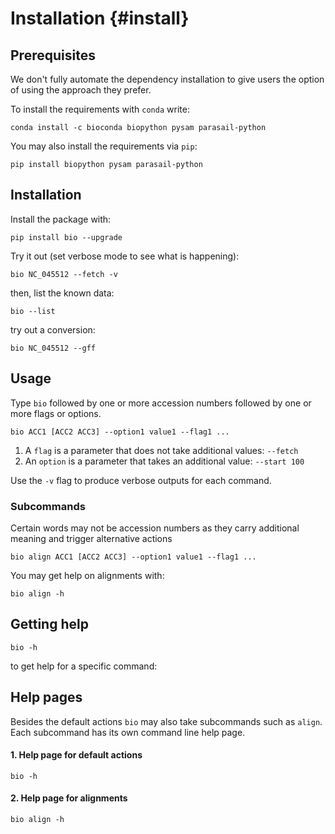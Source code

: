 # Installation {#install}

## Prerequisites

   We don't fully automate the dependency installation to give users the option of using the approach they prefer.

To install the requirements with `conda` write:

    conda install -c bioconda biopython pysam parasail-python
    
You may also install the requirements via `pip`:

    pip install biopython pysam parasail-python

## Installation
    
Install the package with:

    pip install bio --upgrade

Try it out (set verbose mode to see what is happening):

    bio NC_045512 --fetch -v
 
then, list the known data:

    bio --list
    
try out a conversion:

    bio NC_045512 --gff
    
## Usage

Type `bio` followed by one or more accession numbers followed by one or more flags or options.

    bio ACC1 [ACC2 ACC3] --option1 value1 --flag1 ...
    
1. A `flag` is a parameter that does not take additional values: `--fetch`
1. An `option` is a parameter that takes an additional value: `--start 100`
    
Use the `-v` flag to produce verbose outputs for each command. 

### Subcommands

Certain words may not be accession numbers as they carry additional meaning and trigger 
alternative actions

    bio align ACC1 [ACC2 ACC3] --option1 value1 --flag1 ...

You may get help on alignments with:

    bio align -h
    
## Getting help

    bio -h
    
to get help for a specific command:
        
        
## Help pages

Besides the default actions `bio` may also take subcommands such as `align`. Each subcommand
has its own command line help page.

#### 1\. Help page for default actions

```{bash, comment=NA}
bio -h
```

#### 2\. Help page for alignments 

```{bash, comment=NA}
bio align -h
```

